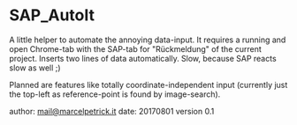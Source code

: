 # SAP_AutoIt
A little helper to automate the annoying data-input.
It requires a running and open Chrome-tab with the SAP-tab for "Rückmeldung" of the current project.
Inserts two lines of data automatically. Slow, because SAP reacts slow as well ;)

Planned are features like totally coordinate-independent input (currently just the top-left as reference-point is found by image-search).

author: mail@marcelpetrick.it
date: 20170801
version 0.1
